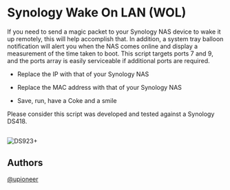 
# Synology Wake On LAN (WOL)

If you need to send a magic packet to your Synology NAS device to wake it up remotely, this will help accomplish that. In addition, a system tray balloon notification will alert you when the NAS comes online and display a measurement of the time taken to boot. This script targets ports 7 and 9, and the ports array is easily serviceable if additional ports are required.

- Replace the IP with that of your Synology NAS

- Replace the MAC address with that of your Synology NAS

- Save, run, have a Coke and a smile

Please consider this script was developed and tested against a Synology DS418. 

## 

![DS923+](https://www.synology.com/img/products/detail/DS923plus/heading.png)

## Authors

[@upioneer](https://www.github.com/upioneer)
